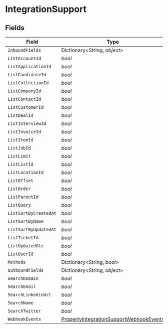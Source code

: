 # IntegrationSupport


## Fields

| Field                                                                                                         | Type                                                                                                          | Required                                                                                                      | Description                                                                                                   |
| ------------------------------------------------------------------------------------------------------------- | ------------------------------------------------------------------------------------------------------------- | ------------------------------------------------------------------------------------------------------------- | ------------------------------------------------------------------------------------------------------------- |
| `InboundFields`                                                                                               | Dictionary<String, *object*>                                                                                  | :heavy_minus_sign:                                                                                            | N/A                                                                                                           |
| `ListAccountId`                                                                                               | *bool*                                                                                                        | :heavy_minus_sign:                                                                                            | N/A                                                                                                           |
| `ListApplicationId`                                                                                           | *bool*                                                                                                        | :heavy_minus_sign:                                                                                            | N/A                                                                                                           |
| `ListCandidateId`                                                                                             | *bool*                                                                                                        | :heavy_minus_sign:                                                                                            | N/A                                                                                                           |
| `ListCollectionId`                                                                                            | *bool*                                                                                                        | :heavy_minus_sign:                                                                                            | N/A                                                                                                           |
| `ListCompanyId`                                                                                               | *bool*                                                                                                        | :heavy_minus_sign:                                                                                            | N/A                                                                                                           |
| `ListContactId`                                                                                               | *bool*                                                                                                        | :heavy_minus_sign:                                                                                            | N/A                                                                                                           |
| `ListCustomerId`                                                                                              | *bool*                                                                                                        | :heavy_minus_sign:                                                                                            | N/A                                                                                                           |
| `ListDealId`                                                                                                  | *bool*                                                                                                        | :heavy_minus_sign:                                                                                            | N/A                                                                                                           |
| `ListInterviewId`                                                                                             | *bool*                                                                                                        | :heavy_minus_sign:                                                                                            | N/A                                                                                                           |
| `ListInvoiceId`                                                                                               | *bool*                                                                                                        | :heavy_minus_sign:                                                                                            | N/A                                                                                                           |
| `ListItemId`                                                                                                  | *bool*                                                                                                        | :heavy_minus_sign:                                                                                            | N/A                                                                                                           |
| `ListJobId`                                                                                                   | *bool*                                                                                                        | :heavy_minus_sign:                                                                                            | N/A                                                                                                           |
| `ListLimit`                                                                                                   | *bool*                                                                                                        | :heavy_minus_sign:                                                                                            | N/A                                                                                                           |
| `ListListId`                                                                                                  | *bool*                                                                                                        | :heavy_minus_sign:                                                                                            | N/A                                                                                                           |
| `ListLocationId`                                                                                              | *bool*                                                                                                        | :heavy_minus_sign:                                                                                            | N/A                                                                                                           |
| `ListOffset`                                                                                                  | *bool*                                                                                                        | :heavy_minus_sign:                                                                                            | N/A                                                                                                           |
| `ListOrder`                                                                                                   | *bool*                                                                                                        | :heavy_minus_sign:                                                                                            | N/A                                                                                                           |
| `ListParentId`                                                                                                | *bool*                                                                                                        | :heavy_minus_sign:                                                                                            | N/A                                                                                                           |
| `ListQuery`                                                                                                   | *bool*                                                                                                        | :heavy_minus_sign:                                                                                            | N/A                                                                                                           |
| `ListSortByCreatedAt`                                                                                         | *bool*                                                                                                        | :heavy_minus_sign:                                                                                            | N/A                                                                                                           |
| `ListSortByName`                                                                                              | *bool*                                                                                                        | :heavy_minus_sign:                                                                                            | N/A                                                                                                           |
| `ListSortByUpdatedAt`                                                                                         | *bool*                                                                                                        | :heavy_minus_sign:                                                                                            | N/A                                                                                                           |
| `ListTicketId`                                                                                                | *bool*                                                                                                        | :heavy_minus_sign:                                                                                            | N/A                                                                                                           |
| `ListUpdatedGte`                                                                                              | *bool*                                                                                                        | :heavy_minus_sign:                                                                                            | N/A                                                                                                           |
| `ListUserId`                                                                                                  | *bool*                                                                                                        | :heavy_minus_sign:                                                                                            | N/A                                                                                                           |
| `Methods`                                                                                                     | Dictionary<String, *bool*>                                                                                    | :heavy_minus_sign:                                                                                            | N/A                                                                                                           |
| `OutboundFields`                                                                                              | Dictionary<String, *object*>                                                                                  | :heavy_minus_sign:                                                                                            | N/A                                                                                                           |
| `SearchDomain`                                                                                                | *bool*                                                                                                        | :heavy_minus_sign:                                                                                            | N/A                                                                                                           |
| `SearchEmail`                                                                                                 | *bool*                                                                                                        | :heavy_minus_sign:                                                                                            | N/A                                                                                                           |
| `SearchLinkedinUrl`                                                                                           | *bool*                                                                                                        | :heavy_minus_sign:                                                                                            | N/A                                                                                                           |
| `SearchName`                                                                                                  | *bool*                                                                                                        | :heavy_minus_sign:                                                                                            | N/A                                                                                                           |
| `SearchTwitter`                                                                                               | *bool*                                                                                                        | :heavy_minus_sign:                                                                                            | N/A                                                                                                           |
| `WebhookEvents`                                                                                               | [PropertyIntegrationSupportWebhookEvents](../../Models/Components/PropertyIntegrationSupportWebhookEvents.md) | :heavy_minus_sign:                                                                                            | N/A                                                                                                           |